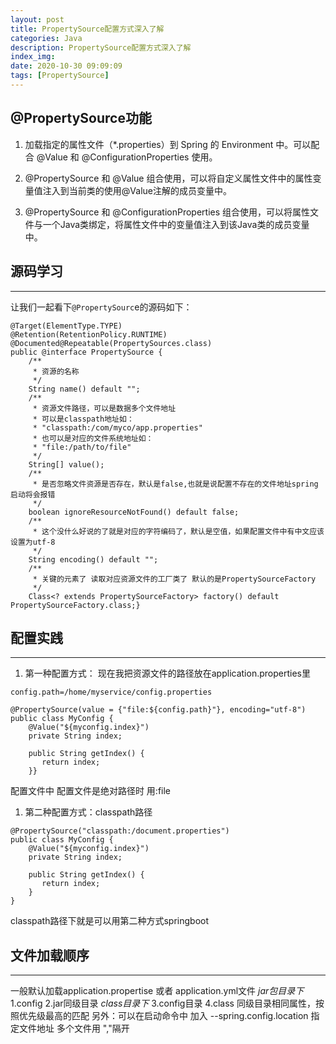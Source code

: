 ```yaml
---
layout: post
title: PropertySource配置方式深入了解
categories: Java
description: PropertySource配置方式深入了解
index_img: 
date: 2020-10-30 09:09:09
tags: [PropertySource]
---
```

## @PropertySource功能
 
   1. 加载指定的属性文件（*.properties）到 Spring 的 Environment 中。可以配合 @Value 和
   @ConfigurationProperties 使用。
   
   2. @PropertySource 和 @Value
   组合使用，可以将自定义属性文件中的属性变量值注入到当前类的使用@Value注解的成员变量中。
   
   3. @PropertySource 和 @ConfigurationProperties
   组合使用，可以将属性文件与一个Java类绑定，将属性文件中的变量值注入到该Java类的成员变量中。


## 源码学习
---

让我们一起看下`@PropertySourc`e的源码如下：

```
@Target(ElementType.TYPE)
@Retention(RetentionPolicy.RUNTIME)
@Documented@Repeatable(PropertySources.class)
public @interface PropertySource { 
    /** 
     * 资源的名称 
     */ 
    String name() default "";
    /** 
     * 资源文件路径，可以是数据多个文件地址 
     * 可以是classpath地址如： 
     * "classpath:/com/myco/app.properties" 
     * 也可以是对应的文件系统地址如： 
     * "file:/path/to/file" 
     */ 
    String[] value(); 
    /** 
     * 是否忽略文件资源是否存在，默认是false,也就是说配置不存在的文件地址spring启动将会报错 
     */ 
    boolean ignoreResourceNotFound() default false; 
    /** 
     * 这个没什么好说的了就是对应的字符编码了，默认是空值，如果配置文件中有中文应该设置为utf-8 
     */ 
    String encoding() default ""; 
    /** 
     * 关键的元素了 读取对应资源文件的工厂类了 默认的是PropertySourceFactory 
     */ 
    Class<? extends PropertySourceFactory> factory() default PropertySourceFactory.class;}
```

## 配置实践
---
1. 第一种配置方式：
现在我把资源文件的路径放在application.properties里

```
config.path=/home/myservice/config.properties
```

```
@PropertySource(value = {"file:${config.path}"}, encoding="utf-8")
public class MyConfig {
    @Value("${myconfig.index}")
    private String index;

    public String getIndex() {
       return index;
    }}
```
配置文件中 配置文件是绝对路径时 用:file

1. 第二种配置方式：classpath路径

```
@PropertySource("classpath:/document.properties")
public class MyConfig {
    @Value("${myconfig.index}")
    private String index;

    public String getIndex() {
       return index;
    }
}
```
classpath路径下就是可以用第二种方式springboot 

## 文件加载顺序 
---
一般默认加载application.propertise 或者 application.yml文件
*jar包目录下*
1.config
2.jar同级目录
*class目录下*
3.config目录
4.class
同级目录相同属性，按照优先级最高的匹配
另外：可以在启动命令中 加入 --spring.config.location 指定文件地址 多个文件用 ","隔开
